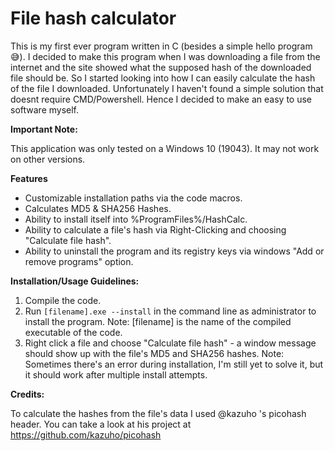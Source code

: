# File hash calculator
This is my first ever program written in C (besides a simple hello program 😅).
I decided to make this program when I was downloading a file from the internet and the site showed what the supposed hash of the downloaded file should be. So I started looking into how I can easily calculate the hash of the file I downloaded. Unfortunately I haven't found a simple solution that doesnt require CMD/Powershell. Hence I decided to make an easy to use software myself.

**Important Note:**

This application was only tested on a Windows 10 (19043). It may not work on other versions.


**Features**

- Customizable installation paths via the code macros.
- Calculates MD5 & SHA256 Hashes.
- Ability to install itself into %ProgramFiles%/HashCalc.
- Ability to calculate a file's hash via Right-Clicking and choosing "Calculate file hash".
- Ability to uninstall the program and its registry keys via windows "Add or remove programs" option.



**Installation/Usage Guidelines:**

1. Compile the code.
2. Run `[filename].exe --install` in the command line as administrator to install the program. Note: [filename] is the name of the compiled executable of the code.
3. Right click a file and choose "Calculate file hash" - a window message should show up with the file's MD5 and SHA256 hashes.
Note: Sometimes there's an error during installation, I'm still yet to solve it, but it should work after multiple install attempts.



**Credits:**

To calculate the hashes from the file's data I used @kazuho 's picohash header.
You can take a look at his project at https://github.com/kazuho/picohash

